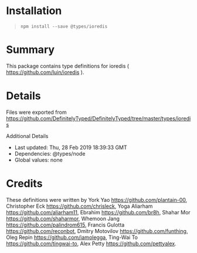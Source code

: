 # Installation
> `npm install --save @types/ioredis`

# Summary
This package contains type definitions for ioredis ( https://github.com/luin/ioredis ).

# Details
Files were exported from https://github.com/DefinitelyTyped/DefinitelyTyped/tree/master/types/ioredis

Additional Details
 * Last updated: Thu, 28 Feb 2019 18:39:33 GMT
 * Dependencies: @types/node
 * Global values: none

# Credits
These definitions were written by York Yao <https://github.com/plantain-00>, Christopher Eck <https://github.com/chrisleck>, Yoga Aliarham <https://github.com/aliarham11>, Ebrahim <https://github.com/br8h>, Shahar Mor <https://github.com/shaharmor>, Whemoon Jang <https://github.com/palindrom615>, Francis Gulotta <https://github.com/reconbot>, Dmitry Motovilov <https://github.com/funthing>, Oleg Repin <https://github.com/iamolegga>, Ting-Wai To <https://github.com/tingwai-to>, Alex Petty <https://github.com/pettyalex>.
